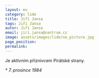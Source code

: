 ```yaml
---
layout: eu
category: lide
title: Jiří Jansa
tags: Jiří Jansa
autor: Jiří Jansa
email: jiri.jansa@centrum.cz
image: assets/images/lide/no_picture.jpg
page_position:
permalink:
---
```


Je aktivním příznivcem Pirátské strany. 

_* 7. prosince 1984_

